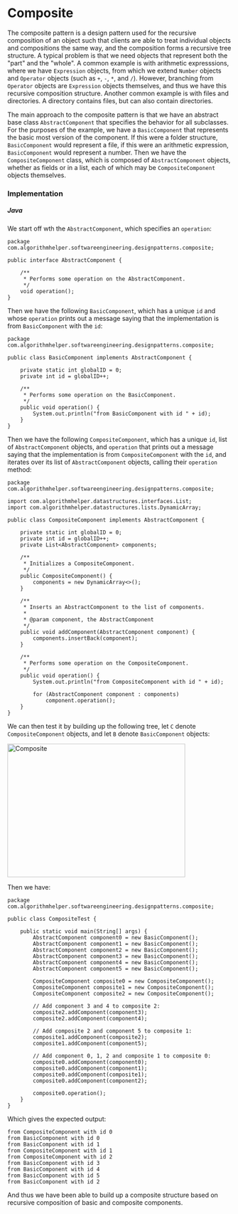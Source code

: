 # Composite

The composite pattern is a design pattern used for the recursive composition of an object such that
clients are able to treat individual objects and compositions the same way, and the composition
forms a recursive tree structure. A typical problem is that we need objects that represent both the 
"part" and the "whole". A common example is with arithmetic expresssions, where we have `Expression`
objects, from which we extend `Number` objects and `Operator` objects (such as `+`, `-`, `*`, and 
`/`). However, branching from `Operator` objects are `Expression` objects themselves, and thus
we have this recursive composition structure. Another common example is with files and directories. 
A directory contains files, but can also contain directories.

The main approach to the composite pattern is that we have an abstract base class 
`AbstractComponent` that specifies the behavior for all subclasses. For the purposes of the example,
we have a `BasicComponent` that represents the basic most version of the component. If this were a
folder structure, `BasicComponent` would represent a file, if this were an arithmetic expression, 
`BasicComponent` would represent a number. Then we have the `CompositeComponent` class, which is 
composed of `AbstractComponent` objects, whether as fields or in a list, each of which may be 
`CompositeComponent` objects themselves.

### Implementation

##### Java

We start off wth the `AbstractComponent`, which specifies an `operation`:

```
package com.algorithmhelper.softwareengineering.designpatterns.composite;

public interface AbstractComponent {

    /**
     * Performs some operation on the AbstractComponent.
     */
    void operation();
}
```

Then we have the following `BasicComponent`, which has a unique `id` and whose `operation` prints
out a message saying that the implementation is from `BasicComponent` with the `id`:

```
package com.algorithmhelper.softwareengineering.designpatterns.composite;

public class BasicComponent implements AbstractComponent {

    private static int globalID = 0;
    private int id = globalID++;

    /**
     * Performs some operation on the BasicComponent.
     */
    public void operation() {
        System.out.println("from BasicComponent with id " + id);
    }
}
```

Then we have the following `CompositeComponent`, which has a unique `id`, list of 
`AbstractComponent` objects, and `operation` that prints out a message saying that the 
implementation is from `CompositeComponent` with the `id`, and iterates over its list of 
`AbstractComponent` objects, calling their `operation` method:

```
package com.algorithmhelper.softwareengineering.designpatterns.composite;

import com.algorithmhelper.datastructures.interfaces.List;
import com.algorithmhelper.datastructures.lists.DynamicArray;

public class CompositeComponent implements AbstractComponent {

    private static int globalID = 0;
    private int id = globalID++;
    private List<AbstractComponent> components;

    /**
     * Initializes a CompositeComponent.
     */
    public CompositeComponent() {
        components = new DynamicArray<>();
    }

    /**
     * Inserts an AbstractComponent to the list of components.
     *
     * @param component, the AbstractComponent
     */
    public void addComponent(AbstractComponent component) {
        components.insertBack(component);
    }

    /**
     * Performs some operation on the CompositeComponent.
     */
    public void operation() {
        System.out.println("from CompositeComponent with id " + id);

        for (AbstractComponent component : components)
            component.operation();
    }
}
```

We can then test it by building up the following tree, let `C` denote `CompositeComponent` objects, 
and let `B` denote `BasicComponent` objects:

<img src="https://i.imgur.com/HvcK75F.png" alt="Composite" width="400" height="300">

Then we have:

```
package com.algorithmhelper.softwareengineering.designpatterns.composite;

public class CompositeTest {

    public static void main(String[] args) {
        AbstractComponent component0 = new BasicComponent();
        AbstractComponent component1 = new BasicComponent();
        AbstractComponent component2 = new BasicComponent();
        AbstractComponent component3 = new BasicComponent();
        AbstractComponent component4 = new BasicComponent();
        AbstractComponent component5 = new BasicComponent();

        CompositeComponent composite0 = new CompositeComponent();
        CompositeComponent composite1 = new CompositeComponent();
        CompositeComponent composite2 = new CompositeComponent();

        // Add component 3 and 4 to composite 2:
        composite2.addComponent(component3);
        composite2.addComponent(component4);

        // Add composite 2 and component 5 to composite 1:
        composite1.addComponent(composite2);
        composite1.addComponent(component5);

        // Add component 0, 1, 2 and composite 1 to composite 0:
        composite0.addComponent(component0);
        composite0.addComponent(component1);
        composite0.addComponent(composite1);
        composite0.addComponent(component2);

        composite0.operation();
    }
}
```

Which gives the expected output:

```
from CompositeComponent with id 0
from BasicComponent with id 0
from BasicComponent with id 1
from CompositeComponent with id 1
from CompositeComponent with id 2
from BasicComponent with id 3
from BasicComponent with id 4
from BasicComponent with id 5
from BasicComponent with id 2
```

And thus we have been able to build up a composite structure based on recursive composition of 
basic and composite components.
